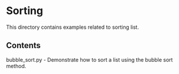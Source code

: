 # Sorting
This directory contains examples related to sorting list.


## Contents
bubble_sort.py   - Demonstrate how to sort a list using the bubble sort method.
